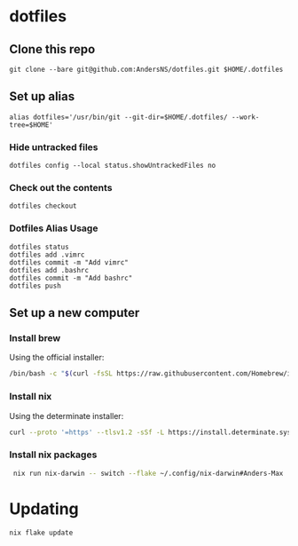 # dotfiles

## Clone this repo

`git clone --bare git@github.com:AndersNS/dotfiles.git $HOME/.dotfiles`

## Set up alias

`alias dotfiles='/usr/bin/git --git-dir=$HOME/.dotfiles/ --work-tree=$HOME'`

### Hide untracked files

`dotfiles config --local status.showUntrackedFiles no`

### Check out the contents

`dotfiles checkout`

### Dotfiles Alias Usage

```
dotfiles status
dotfiles add .vimrc
dotfiles commit -m "Add vimrc"
dotfiles add .bashrc
dotfiles commit -m "Add bashrc"
dotfiles push
```

## Set up a new computer

### Install brew

Using the official installer:

```bash
/bin/bash -c "$(curl -fsSL https://raw.githubusercontent.com/Homebrew/install/HEAD/install.sh)"
```

### Install nix

Using the determinate installer:

```bash
curl --proto '=https' --tlsv1.2 -sSf -L https://install.determinate.systems/nix | sh -s -- install
```

### Install nix packages

```bash
 nix run nix-darwin -- switch --flake ~/.config/nix-darwin#Anders-Max
```

# Updating

```bash
nix flake update
```
